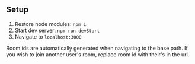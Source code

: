 ## Setup

1. Restore node modules: `npm i`
2. Start dev server: `npm run devStart`
3. Navigate to `localhost:3000`

Room ids are automatically generated when navigating to the base path. If you wish to join another user's room, replace room id with their's in the url.
